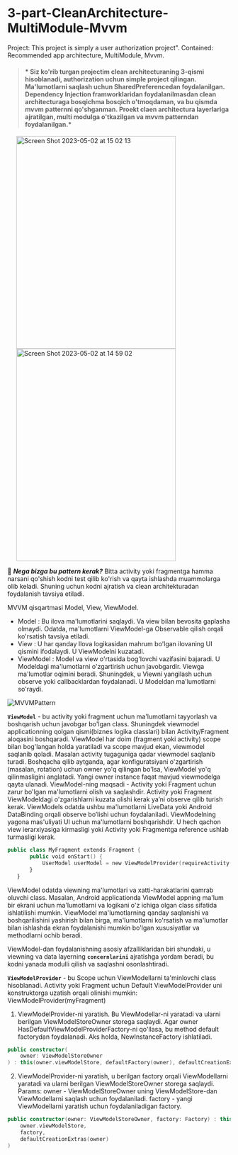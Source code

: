 # 3-part-CleanArchitecture-MultiModule-Mvvm
Project: This project is simply a user authorization project". Contained: Recommended app architecture, MultiModule, Mvvm.

> #### * Siz ko'rib turgan projectim clean architecturaning 3-qismi hisoblanadi, authorization uchun simple project qilingan. Ma'lumotlarni saqlash uchun SharedPreferencedan foydalanilgan. Dependency Injection framworklaridan foydalanilmasdan clean architecturaga bosqichma bosqich o'tmoqdaman, va bu qismda mvvm patternni qo'shganman. Proekt claen architectura layerlariga ajratilgan, multi modulga o'tkazilgan va mvvm patterndan foydalanilgan.*

<img width="360" height="480" hspace="20" alt="Screen Shot 2023-05-02 at 15 02 13" src="https://user-images.githubusercontent.com/77477995/235638281-48b4323e-e382-4939-825a-b3659a07428b.png"> <img width="360" height="480" hspace="20" alt="Screen Shot 2023-05-02 at 14 59 02" src="https://user-images.githubusercontent.com/77477995/235638449-e8c96c96-eb9a-40ec-8b4d-2d9fa6863390.png">

:monocle_face: ***Nega bizga bu pattern kerak?*** Bitta activity yoki fragmentga hamma narsani qo'shish kodni test qilib ko'rish va qayta ishlashda muammolarga olib keladi. Shuning uchun kodni ajratish va clean architekturadan foydalanish tavsiya etiladi.

MVVM qisqartmasi Model, View, ViewModel.

- Model : Bu ilova ma'lumotlarini saqlaydi. Va view bilan bevosita gaplasha olmaydi. Odatda, ma'lumotlarni ViewModel-ga Observable qilish orqali ko'rsatish tavsiya etiladi.
- View : U har qanday Ilova logikasidan mahrum bo'lgan ilovaning UI qismini ifodalaydi. U ViewModelni kuzatadi.
- ViewModel : Model va view o'rtasida bog'lovchi vazifasini bajaradi. U Modeldagi ma'lumotlarni o'zgartirish uchun javobgardir. Viewga ma'lumotlar oqimini beradi. Shuningdek, u Viewni yangilash uchun observe yoki callbacklardan foydalanadi. U Modeldan ma'lumotlarni so'raydi.

![MVVMPattern](https://user-images.githubusercontent.com/77477995/235659727-9ec3ab26-0081-45bc-a5a5-fb602ebe2631.png)


**```ViewModel```** - bu activity yoki fragment uchun ma'lumotlarni tayyorlash va boshqarish uchun javobgar bo'lgan class. Shuningdek viewmodel applicationning qolgan qismi(biznes logika classlari) bilan Activity/Fragment aloqasini boshqaradi. ViewModel har doim (fragment yoki activity) scope bilan bog'langan holda yaratiladi va scope mavjud ekan, viewmodel saqlanib qoladi. Masalan activity tugaguniga qadar viewmodel saqlanib turadi. Boshqacha qilib aytganda, agar konfiguratsiyani o'zgartirish (masalan, rotation) uchun owner yo'q qilingan bo'lsa, ViewModel yo'q qilinmasligini anglatadi. Yangi owner instance faqat mavjud viewmodelga qayta ulanadi. ViewModel-ning maqsadi - Activity yoki Fragment uchun zarur bo'lgan ma'lumotlarni olish va saqlashdir. Activity yoki Fragment ViewModeldagi o'zgarishlarni kuzata olishi kerak ya’ni observe qilib turish kerak. ViewModels odatda ushbu ma'lumotlarni LiveData yoki Android DataBinding orqali observe bo’lishi uchun foydalaniladi. ViewModelning yagona mas'uliyati UI uchun ma'lumotlarni boshqarishdir. U hech qachon view ierarxiyasiga kirmasligi yoki Activity yoki Fragmentga reference ushlab turmasligi kerak.

```kotlin
public class MyFragment extends Fragment {
       public void onStart() {
           UserModel userModel = new ViewModelProvider(requireActivity()).get(UserModel.class);
       }
   }
```

ViewModel odatda viewning ma'lumotlari va xatti-harakatlarini qamrab oluvchi class. Masalan, Android applicationda ViewModel appning ma'lum bir ekrani uchun ma'lumotlarni va logikani o'z ichiga olgan class sifatida ishlatilishi mumkin. ViewModel ma'lumotlarning qanday saqlanishi va boshqarilishini yashirish bilan birga, ma'lumotlarni ko'rsatish va ma'lumotlar bilan ishlashda ekran foydalanishi mumkin bo'lgan xususiyatlar va methodlarni ochib beradi.

ViewModel-dan foydalanishning asosiy afzalliklaridan biri shundaki, u viewning va data layerning **```concernlarini```** ajratishga yordam beradi, bu kodni yanada modulli qilish va saqlashni osonlashtiradi.

**```ViewModelProvider```** - bu Scope uchun ViewModellarni ta'minlovchi class hisoblanadi. Activity yoki Fragment uchun Default ViewModelProvider  uni konstruktorga uzatish orqali olinishi mumkin: ViewModelProvider(myFragment)
1. ViewModelProvider-ni yaratish. Bu ViewModellar-ni yaratadi va ularni berilgan ViewModelStoreOwner storega saqlaydi. Agar owner HasDefaultViewModelProviderFactory-ni qo'llasa, bu method default factorydan foydalanadi. Aks holda, NewInstanceFactory ishlatiladi.

```kotlin
public constructor(
    owner: ViewModelStoreOwner
) : this(owner.viewModelStore, defaultFactory(owner), defaultCreationExtras(owner))
```
2. ViewModelProvider-ni yaratish, u berilgan factory orqali ViewModellarni yaratadi va ularni berilgan ViewModelStoreOwner storega saqlaydi.
Params: owner - ViewModelStoreOwner uning ViewModelStore-dan ViewModellarni saqlash uchun foydalaniladi.
factory - yangi ViewModellarni yaratish uchun foydalaniladigan factory.

```kotlin
public constructor(owner: ViewModelStoreOwner, factory: Factory) : this(
    owner.viewModelStore,
    factory,
    defaultCreationExtras(owner)
)
```



